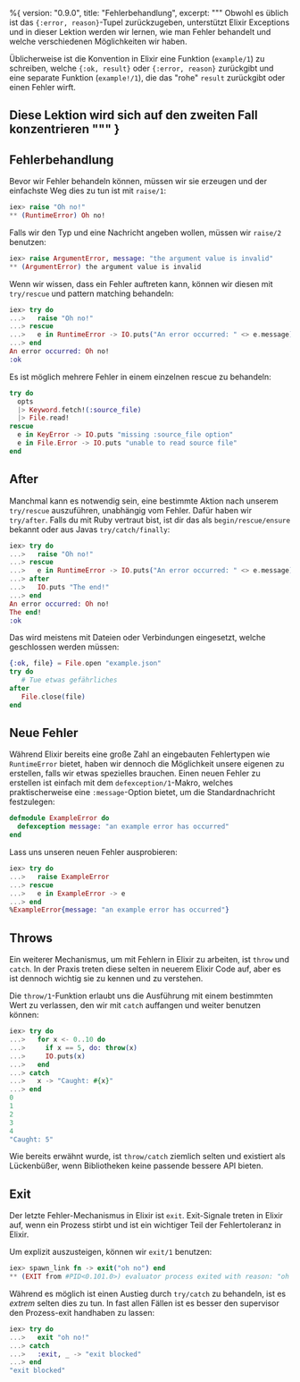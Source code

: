 %{
  version: "0.9.0",
  title: "Fehlerbehandlung",
  excerpt: """
  Obwohl es üblich ist das `{:error, reason}`-Tupel zurückzugeben, unterstützt Elixir Exceptions und in dieser Lektion werden wir lernen, wie man Fehler behandelt und welche verschiedenen Möglichkeiten wir haben.
  
  Üblicherweise ist die Konvention in Elixir eine Funktion (`example/1`) zu schreiben, welche `{:ok, result}` oder `{:error, reason}` zurückgibt und eine separate Funktion (`example!/1`), die das "rohe" `result` zurückgibt oder einen Fehler wirft.
  
  Diese Lektion wird sich auf den zweiten Fall konzentrieren
  """
}
---

## Fehlerbehandlung

Bevor wir Fehler behandeln können, müssen wir sie erzeugen und der einfachste Weg dies zu tun ist mit `raise/1`:

```elixir
iex> raise "Oh no!"
** (RuntimeError) Oh no!
```

Falls wir den Typ und eine Nachricht angeben wollen, müssen wir `raise/2` benutzen:

```elixir
iex> raise ArgumentError, message: "the argument value is invalid"
** (ArgumentError) the argument value is invalid
```

Wenn wir wissen, dass ein Fehler auftreten kann, können wir diesen mit `try/rescue` und pattern matching behandeln:

```elixir
iex> try do
...>   raise "Oh no!"
...> rescue
...>   e in RuntimeError -> IO.puts("An error occurred: " <> e.message)
...> end
An error occurred: Oh no!
:ok
```

Es ist möglich mehrere Fehler in einem einzelnen rescue zu behandeln:

```elixir
try do
  opts
  |> Keyword.fetch!(:source_file)
  |> File.read!
rescue
  e in KeyError -> IO.puts "missing :source_file option"
  e in File.Error -> IO.puts "unable to read source file"
end
```

## After

Manchmal kann es notwendig sein, eine bestimmte Aktion nach unserem `try/rescue` auszuführen, unabhängig vom Fehler. Dafür haben wir `try/after`.  Falls du mit Ruby vertraut bist, ist dir das als `begin/rescue/ensure` bekannt oder aus Javas `try/catch/finally`:

```elixir
iex> try do
...>   raise "Oh no!"
...> rescue
...>   e in RuntimeError -> IO.puts("An error occurred: " <> e.message)
...> after
...>   IO.puts "The end!"
...> end
An error occurred: Oh no!
The end!
:ok
```

Das wird meistens mit Dateien oder Verbindungen eingesetzt, welche geschlossen werden müssen:

```elixir
{:ok, file} = File.open "example.json"
try do
   # Tue etwas gefährliches
after
   File.close(file)
end
```

## Neue Fehler

Während Elixir bereits eine große Zahl an eingebauten Fehlertypen wie `RuntimeError` bietet, haben wir dennoch die Möglichkeit unsere eigenen zu erstellen, falls wir etwas spezielles brauchen. Einen neuen Fehler zu erstellen ist einfach mit dem `defexception/1`-Makro, welches praktischerweise eine `:message`-Option bietet, um die Standardnachricht festzulegen:

```elixir
defmodule ExampleError do
  defexception message: "an example error has occurred"
end
```

Lass uns unseren neuen Fehler ausprobieren:

```elixir
iex> try do
...>   raise ExampleError
...> rescue
...>   e in ExampleError -> e
...> end
%ExampleError{message: "an example error has occurred"}
```

## Throws

Ein weiterer Mechanismus, um mit Fehlern in Elixir zu arbeiten, ist `throw` und `catch`. In der Praxis treten diese selten in neuerem Elixir Code auf, aber es ist dennoch wichtig sie zu kennen und zu verstehen.

Die `throw/1`-Funktion erlaubt uns die Ausführung mit einem bestimmten Wert zu verlassen, den wir mit `catch` auffangen und weiter benutzen können:

```elixir
iex> try do
...>   for x <- 0..10 do
...>     if x == 5, do: throw(x)
...>     IO.puts(x)
...>   end
...> catch
...>   x -> "Caught: #{x}"
...> end
0
1
2
3
4
"Caught: 5"
```

Wie bereits erwähnt wurde, ist `throw/catch` ziemlich selten und existiert als Lückenbüßer, wenn Bibliotheken keine passende bessere API bieten.

## Exit

Der letzte Fehler-Mechanismus in Elixir ist `exit`. Exit-Signale treten in Elixir auf, wenn ein Prozess stirbt und ist ein wichtiger Teil der Fehlertoleranz in Elixir.

Um explizit auszusteigen, können wir `exit/1` benutzen:

```elixir
iex> spawn_link fn -> exit("oh no") end
** (EXIT from #PID<0.101.0>) evaluator process exited with reason: "oh no"
```

Während es möglich ist einen Austieg durch `try/catch` zu behandeln, ist es _extrem_ selten dies zu tun. In fast allen Fällen ist es besser den supervisor den Prozess-exit handhaben zu lassen:

```elixir
iex> try do
...>   exit "oh no!"
...> catch
...>   :exit, _ -> "exit blocked"
...> end
"exit blocked"
```
